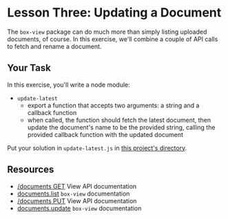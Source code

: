 # Lesson Three: Updating a Document

The `box-view` package can do much more than simply listing uploaded documents, of course. In this exercise, we'll combine a couple of API calls to fetch and rename a document.

## Your Task

In this exercise, you'll write a node module:

* `update-latest`
  - export a function that accepts two arguments: a string and a callback function
  - when called, the function should fetch the latest document, then update the document's name to be the provided string, calling the provided callback function with the updated document

Put your solution in `update-latest.js` in [this project's directory](/open/03-updating).

## Resources

* [/documents GET](http://developers.box.com/view/#get-documents) View API documentation
* [documents.list](https://www.npmjs.org/package/box-view#list) `box-view` documentation
* [/documents PUT](http://developers.box.com/view/#put-documents-id) View API documentation
* [documents.update](https://www.npmjs.org/package/box-view#update) `box-view` documentation
